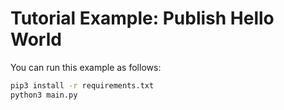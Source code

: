 # Tutorial Example: Publish Hello World

You can run this example as follows:

```sh
pip3 install -r requirements.txt
python3 main.py
```
